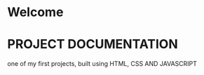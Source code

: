 #  Welcome

#  PROJECT DOCUMENTATION

one of my first projects, built using HTML, CSS AND JAVASCRIPT

